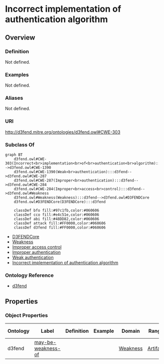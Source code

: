 # Incorrect implementation of authentication algorithm

## Overview

### Definition
Not defined.

### Examples
Not defined.

### Aliases
Not defined.

### URI
http://d3fend.mitre.org/ontologies/d3fend.owl#CWE-303

### Subclass Of
```mermaid
graph BT
    d3fend.owl#CWE-303(Incorrect<br>implementation<br>of<br>authentication<br>algorithm):::d3fend-->d3fend.owl#CWE-1390
    d3fend.owl#CWE-1390(Weak<br>authentication):::d3fend-->d3fend.owl#CWE-287
    d3fend.owl#CWE-287(Improper<br>authentication):::d3fend-->d3fend.owl#CWE-284
    d3fend.owl#CWE-284(Improper<br>access<br>control):::d3fend-->d3fend.owl#Weakness
    d3fend.owl#Weakness(Weakness):::d3fend-->d3fend.owl#D3FENDCore
    d3fend.owl#D3FENDCore(D3FENDCore):::d3fend
    
    classDef bfo fill:#97c1fb,color:#060606
    classDef cco fill:#e4c51e,color:#060606
    classDef abi fill:#48DD82,color:#060606
    classDef attack fill:#FF0000,color:#060606
    classDef d3fend fill:#FF0000,color:#060606
```

- [D3FENDCore](/docs/ontology/reference/model/D3FENDCore/D3FENDCore.md)
- [Weakness](/docs/ontology/reference/model/D3FENDCore/Weakness/Weakness.md)
- [Improper access control](/docs/ontology/reference/model/D3FENDCore/Weakness/Improper%20access%20control/Improper%20access%20control.md)
- [Improper authentication](/docs/ontology/reference/model/D3FENDCore/Weakness/Improper%20access%20control/Improper%20authentication/Improper%20authentication.md)
- [Weak authentication](/docs/ontology/reference/model/D3FENDCore/Weakness/Improper%20access%20control/Improper%20authentication/Weak%20authentication/Weak%20authentication.md)
- [Incorrect implementation of authentication algorithm](/docs/ontology/reference/model/D3FENDCore/Weakness/Improper%20access%20control/Improper%20authentication/Weak%20authentication/Incorrect%20implementation%20of%20authentication%20algorithm/Incorrect%20implementation%20of%20authentication%20algorithm.md)


### Ontology Reference
- [d3fend](http://d3fend.mitre.org/ontologies/d3fend.owl#)

## Properties
### Object Properties
| Ontology | Label | Definition | Example | Domain | Range | Inverse Of |
|----------|-------|------------|---------|--------|-------|------------|
| d3fend | [may-be-weakness-of](http://d3fend.mitre.org/ontologies/d3fend.owl#may-be-weakness-of) |  |  | [Weakness](/docs/ontology/reference/model/D3FENDCore/Weakness/Weakness.md) | [Artifact](/docs/ontology/reference/model/D3FENDCore/Artifact/Artifact.md) | [may-have-weakness](http://d3fend.mitre.org/ontologies/d3fend.owl#may-have-weakness) |

